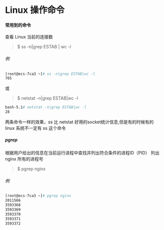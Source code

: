 # Linux 操作命令
#### 常用到的命令

查看 Linux 当前的连接数
>$ ss -n|grep ESTAB | wc -l  
###### 例
```dockerfile
[root@ecs-7ca3 ~]# ss -n|grep ESTAB|wc -l
765
```
或
>$ netstat -n|grep ESTAB|wc -l

```dockerfile
bash-5.1# netstat -n|grep ESTAB|wc -l
28
```
两条命令一样的效果，ss 比 netstat 好用的socket统计信息,但是有的时候有的linux 系统不一定有 ss 这个命令

##### pgrep

根据用户给出的信息在当前运行进程中查找并列出符合条件的进程ID（PID）
列出 nginx 所有的进程号
>$ pgrep nginx

###### 例
```dockerfile
[root@ecs-7ca3 ~]# pgrep nginx
2011566
3593368
3593369
3593370
3593371
3593372
```